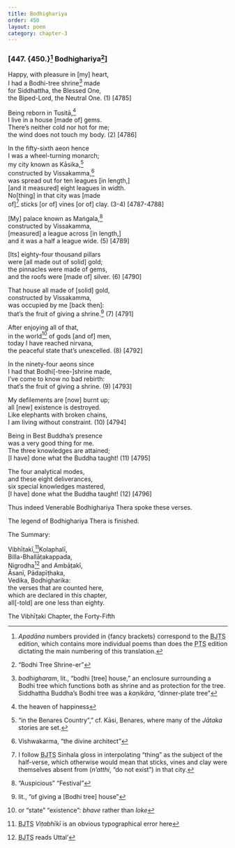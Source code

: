 ```yaml
---
title: Bodhighariya
order: 450
layout: poem
category: chapter-3
---
```


### \[447. {450.}[^1] Bodhighariya[^2]\]

Happy, with pleasure in \[my\] heart,  
I had a Bodhi-tree shrine[^3] made  
for Siddhattha, the Blessed One,  
the Biped-Lord, the Neutral One. (1) \[4785\]

Being reborn in Tusitā,[^4]  
I live in a house \[made of\] gems.  
There’s neither cold nor hot for me;  
the wind does not touch my body. (2) \[4786\]

In the fifty-sixth aeon hence  
I was a wheel-turning monarch;  
my city known as Kāsika,[^5]  
constructed by Vissakamma,[^6]  
was spread out for ten leagues \[in length,\]  
\[and it measured\] eight leagues in width.  
No\[thing\] in that city was \[made  
of\][^7] sticks \[or of\] vines \[or of\] clay. (3-4) \[4787-4788\]

\[My\] palace known as Maṅgala,[^8]  
constructed by Vissakamma,  
\[measured\] a league across \[in length,\]  
and it was a half a league wide. (5) \[4789\]

\[Its\] eighty-four thousand pillars  
were \[all made out of solid\] gold;  
the pinnacles were made of gems,  
and the roofs were \[made of\] silver. (6) \[4790\]

That house all made of \[solid\] gold,  
constructed by Vissakamma,  
was occupied by me \[back then\]:  
that’s the fruit of giving a shrine.[^9] (7) \[4791\]

After enjoying all of that,  
in the world[^10] of gods \[and of\] men,  
today I have reached nirvana,  
the peaceful state that’s unexcelled. (8) \[4792\]

In the ninety-four aeons since  
I had that Bodhi\[-tree-\]shrine made,  
I’ve come to know no bad rebirth:  
that’s the fruit of giving a shrine. (9) \[4793\]

My defilements are \[now\] burnt up;  
all \[new\] existence is destroyed.  
Like elephants with broken chains,  
I am living without constraint. (10) \[4794\]

Being in Best Buddha’s presence  
was a very good thing for me.  
The three knowledges are attained;  
\[I have\] done what the Buddha taught! (11) \[4795\]

The four analytical modes,  
and these eight deliverances,  
six special knowledges mastered,  
\[I have\] done what the Buddha taught! (12) \[4796\]

Thus indeed Venerable Bodhighariya Thera spoke these verses.

The legend of Bodhighariya Thera is finished.

The Summary:

Vibhīṭakī,[^11]Kolaphalī,  
Billa-Bhallāṭakappada,  
Nigrodha[^12] and Ambāṭakī,  
Āsanī, Pādapīṭhaka,  
Vedika, Bodhigharika:  
the verses that are counted here,  
which are declared in this chapter,  
all\[-told\] are one less than eighty.

The Vibhīṭaki Chapter, the Forty-Fifth

[^1]: *Apadāna* numbers provided in {fancy brackets} correspond to the <abbr title="Buddha Jayanthi Tripitaka Series">BJTS</abbr> edition, which contains more individual poems than does the <abbr title="Pali Text Society">PTS</abbr> edition dictating the main numbering of this translation.

[^2]: “Bodhi Tree Shrine-er”

[^3]: *bodhigharam*, lit., “bodhi \[tree\] house,” an enclosure surrounding a Bodhi tree which functions both as shrine and as protection for the tree. Siddhattha Buddha’s Bodhi tree was a *kaṇikāra*, “dinner-plate tree”

[^4]: the heaven of happiness

[^5]: “in the Benares Country”,” cf. Kāsi, Benares, where many of the *Jātaka* stories are set.

[^6]: Vishwakarma, “the divine architect”

[^7]: I follow <abbr title="Buddha Jayanthi Tripitaka Series">BJTS</abbr> Sinhala gloss in interpolating “thing” as the subject of the half-verse, which otherwise would mean that sticks, vines and clay were themselves absent from (*n’atthi*, “do not exist”) in that city.

[^8]: “Auspicious” “Festival”

[^9]: lit., “of giving a \[Bodhi tree\] house”

[^10]: or “state” “existence”: *bhave* rather than *loke*

[^11]: <abbr title="Buddha Jayanthi Tripitaka Series">BJTS</abbr> *Viṭabhīkī* is an obvious typographical error here

[^12]: <abbr title="Buddha Jayanthi Tripitaka Series">BJTS</abbr> reads Uttal’
